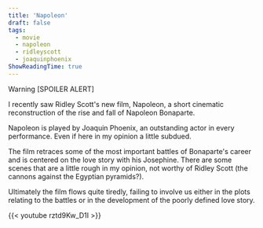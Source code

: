 ```yaml
---
title: 'Napoleon'
draft: false
tags:
  - movie
  - napoleon
  - ridleyscott
  - joaquinphoenix
ShowReadingTime: true
---
```


Warning [SPOILER ALERT]

I recently saw Ridley Scott's new film, Napoleon, a short cinematic reconstruction of the rise and fall of Napoleon Bonaparte.

Napoleon is played by Joaquin Phoenix, an outstanding actor in every performance. Even if here in my opinion a little subdued.

The film retraces some of the most important battles of Bonaparte's career and is centered on the love story with his Josephine.
There are some scenes that are a little rough in my opinion, not worthy of Ridley Scott (the cannons against the Egyptian pyramids?).

Ultimately the film flows quite tiredly, failing to involve us either in the plots relating to the battles or in the development of the poorly defined love story.

{{< youtube rztd9Kw_D1I >}}

